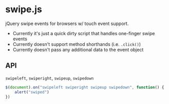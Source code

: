 # swipe.js

jQuery swipe events for browsers w/ touch event support.

- Currently it's just a quick dirty script that handles one-finger swipe events
- Currently doesn't support method shorthands (i.e. `.click()`)
- Currently doesn't pass any additional data to the event object

## API

`swipeleft`, `swiperight`, `swipeup`, `swipedown`

```javascript
$(document).on("swipeleft swiperight swipeup swipedown", function() {
	alert("swiped")
})
```
